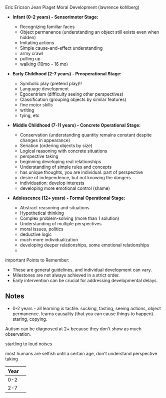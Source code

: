 Eric Ericson
Jean Piaget
Moral Development (lawrence kohlberg)

- **Infant (0-2 years) - Sensorimotor Stage:**
    
    - Recognizing familiar faces 
    - Object permanence (understanding an object still exists even when hidden) 
    - Imitating actions 
    - Simple cause-and-effect understanding
    - army crawl
    - pulling up
    - walking (10mo - 16 mo)
    
- **Early Childhood (2-7 years) - Preoperational Stage:**
    
    - Symbolic play (pretend play)!!
    - Language development
    - Egocentrism (difficulty seeing other perspectives) 
    - Classification (grouping objects by similar features) 
    - fine motor skills
    - writing
    - tying, etc
    
- **Middle Childhood (7-11 years) - Concrete Operational Stage:**
    
    - Conservation (understanding quantity remains constant despite changes in appearance) 
    - Seriation (ordering objects by size) 
    - Logical reasoning with concrete situations 
    - perspective taking
    - beginning developing real relationships
    - Understanding of simple rules and concepts 
    - has unique thoughts, you are individual. part of perspective
    - desire of independence, but not knowing the dangers
    - individuation: develop interests
    - developing more emotional control (shame)
    
- **Adolescence (12+ years) - Formal Operational Stage:**
    
    - Abstract reasoning and situations
    - Hypothetical thinking 
    - Complex problem-solving (more than 1 solution)
    - Understanding of multiple perspectives 
    - moral issues, politics
    - deductive logic
    - much more individualization
    - developing deeper relationships, some emotional relationships
    - 
    

Important Points to Remember:

- These are general guidelines, and individual development can vary.
- Milestones are not always achieved in a strict order.
- Early intervention can be crucial for addressing developmental delays.

## Notes

- 0-2 years - all learning is tactile. sucking, tasting, seeing actions, object permanence. learns causality (that you can cause things to happen). staring, copying.

Autism can be diagnosed at 2+ because they don't show as much observation.

startling to loud noises

most humans are selfish until a certain age, don't understand perspective taking

| Year |     |
| ---- | --- |
| 0-2  |     |
| 2-7  |     |
